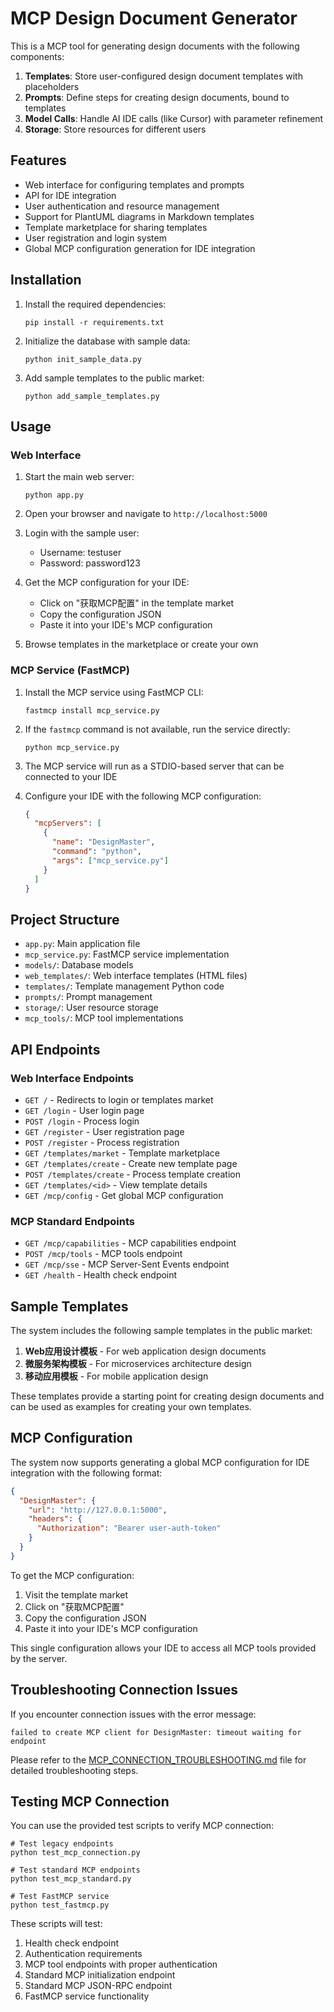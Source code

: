 # MCP Design Document Generator

This is a MCP tool for generating design documents with the following components:

1. **Templates**: Store user-configured design document templates with placeholders
2. **Prompts**: Define steps for creating design documents, bound to templates
3. **Model Calls**: Handle AI IDE calls (like Cursor) with parameter refinement
4. **Storage**: Store resources for different users

## Features

- Web interface for configuring templates and prompts
- API for IDE integration
- User authentication and resource management
- Support for PlantUML diagrams in Markdown templates
- Template marketplace for sharing templates
- User registration and login system
- Global MCP configuration generation for IDE integration

## Installation

1. Install the required dependencies:
   ```
   pip install -r requirements.txt
   ```

2. Initialize the database with sample data:
   ```
   python init_sample_data.py
   ```

3. Add sample templates to the public market:
   ```
   python add_sample_templates.py
   ```

## Usage

### Web Interface

1. Start the main web server:
   ```
   python app.py
   ```

2. Open your browser and navigate to `http://localhost:5000`

3. Login with the sample user:
   - Username: testuser
   - Password: password123

4. Get the MCP configuration for your IDE:
   - Click on "获取MCP配置" in the template market
   - Copy the configuration JSON
   - Paste it into your IDE's MCP configuration

5. Browse templates in the marketplace or create your own

### MCP Service (FastMCP)

1. Install the MCP service using FastMCP CLI:
   ```
   fastmcp install mcp_service.py
   ```

2. If the `fastmcp` command is not available, run the service directly:
   ```
   python mcp_service.py
   ```

3. The MCP service will run as a STDIO-based server that can be connected to your IDE

4. Configure your IDE with the following MCP configuration:
   ```json
   {
     "mcpServers": [
       {
         "name": "DesignMaster",
         "command": "python",
         "args": ["mcp_service.py"]
       }
     ]
   }
   ```

## Project Structure

- `app.py`: Main application file
- `mcp_service.py`: FastMCP service implementation
- `models/`: Database models
- `web_templates/`: Web interface templates (HTML files)
- `templates/`: Template management Python code
- `prompts/`: Prompt management
- `storage/`: User resource storage
- `mcp_tools/`: MCP tool implementations

## API Endpoints

### Web Interface Endpoints
- `GET /` - Redirects to login or templates market
- `GET /login` - User login page
- `POST /login` - Process login
- `GET /register` - User registration page
- `POST /register` - Process registration
- `GET /templates/market` - Template marketplace
- `GET /templates/create` - Create new template page
- `POST /templates/create` - Process template creation
- `GET /templates/<id>` - View template details
- `GET /mcp/config` - Get global MCP configuration

### MCP Standard Endpoints
- `GET /mcp/capabilities` - MCP capabilities endpoint
- `POST /mcp/tools` - MCP tools endpoint
- `GET /mcp/sse` - MCP Server-Sent Events endpoint
- `GET /health` - Health check endpoint

## Sample Templates

The system includes the following sample templates in the public market:

1. **Web应用设计模板** - For web application design documents
2. **微服务架构模板** - For microservices architecture design
3. **移动应用模板** - For mobile application design

These templates provide a starting point for creating design documents and can be used as examples for creating your own templates.

## MCP Configuration

The system now supports generating a global MCP configuration for IDE integration with the following format:

```json
{
  "DesignMaster": {
    "url": "http://127.0.0.1:5000",
    "headers": {
      "Authorization": "Bearer user-auth-token"
    }
  }
}
```

To get the MCP configuration:
1. Visit the template market
2. Click on "获取MCP配置"
3. Copy the configuration JSON
4. Paste it into your IDE's MCP configuration

This single configuration allows your IDE to access all MCP tools provided by the server.

## Troubleshooting Connection Issues

If you encounter connection issues with the error message:
```
failed to create MCP client for DesignMaster: timeout waiting for endpoint
```

Please refer to the [MCP_CONNECTION_TROUBLESHOOTING.md](MCP_CONNECTION_TROUBLESHOOTING.md) file for detailed troubleshooting steps.

## Testing MCP Connection

You can use the provided test scripts to verify MCP connection:

```
# Test legacy endpoints
python test_mcp_connection.py

# Test standard MCP endpoints
python test_mcp_standard.py

# Test FastMCP service
python test_fastmcp.py
```

These scripts will test:
1. Health check endpoint
2. Authentication requirements
3. MCP tool endpoints with proper authentication
4. Standard MCP initialization endpoint
5. Standard MCP JSON-RPC endpoint
6. FastMCP service functionality